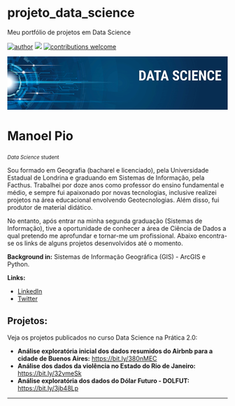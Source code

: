 # projeto_data_science
Meu portfólio de projetos em Data Science

[![author](https://img.shields.io/badge/author-manoelpio-red.svg)](https://www.linkedin.com/in/manoel-alves-4a4a531b/) [![](https://img.shields.io/badge/python-3.7+-blue.svg)](https://www.python.org/downloads/release/python-365/) [![contributions welcome](https://img.shields.io/badge/contributions-welcome-brightgreen.svg?style=flat)](https://github.com/manoelpajr/projeto_data_science)

<p align="center">
  <img src="banner.png" >
</p>

# Manoel Pio
<sub>*Data Science* student</sub>

Sou formado em Geografia (bacharel e licenciado), pela Universidade Estadual de Londrina e graduando em Sistemas de Informação, pela Facthus. Trabalhei por doze anos como professor do ensino fundamental e médio, e sempre fui apaixonado por novas tecnologias, inclusive realizei projetos na área educacional envolvendo Geotecnologias. Além disso, fui produtor de material didático.

No entanto, após entrar na minha segunda graduação (Sistemas de Informação), tive a oportunidade de conhecer a área de Ciência de Dados a qual pretendo me aprofundar e tornar-me um profissional. Abaixo encontra-se os links de alguns projetos desenvolvidos até o momento.

**Background in:** Sistemas de Informação Geográfica (GIS) - ArcGIS e Python.

**Links:**
* [LinkedIn](https://www.linkedin.com/in/manoel-alves-4a4a531b/)
* [Twitter](https://twitter.com/manoel_pio)

## Projetos:
Veja os projetos publicados no curso Data Science na Prática 2.0:

* **Análise exploratória inicial dos dados resumidos do Airbnb para a cidade de Buenos Aires:** https://bit.ly/380nMEC
* **Análise dos dados da violência no Estado do Rio de Janeiro:** https://bit.ly/32vmeSk
* **Análise exploratória dos dados do Dólar Futuro - DOLFUT:** https://bit.ly/3jb48Lp

---
